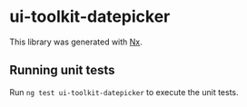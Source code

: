 # ui-toolkit-datepicker

This library was generated with [Nx](https://nx.dev).


## Running unit tests

Run `ng test ui-toolkit-datepicker` to execute the unit tests.

